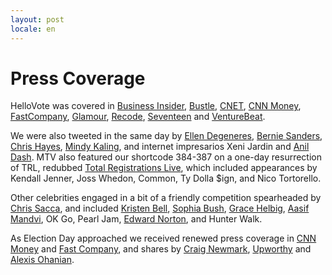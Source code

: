 ```yaml
---
layout: post
locale: en
---
```


# Press Coverage

HelloVote was covered in [Business Insider](http://www.businessinsider.com/register-to-vote-via-text-facebook-hellovote-2016-9), [Bustle](http://www.bustle.com/articles/185688-how-to-register-to-vote-on-facebook-using-hellovote-the-answer-to-the-busy-millennials-prayers), [CNET](https://www.cnet.com/news/hellovote-voter-registration-texting-facebook-messenger-donald-trump-hillary-clinton-election/), [CNN Money](http://money.cnn.com/2016/09/22/technology/hellovote-text-to-vote/), [FastCompany](https://www.fastcompany.com/3063969/mind-and-machine/this-chatbot-will-register-you-to-vote-by-text-so-now-you-have-no-excuse), [Glamour](http://www.glamour.com/story/register-to-vote-with-a-text-message), [Recode](http://www.recode.net/2016/9/22/13020980/chatbot-voter-registration-text), [Seventeen](http://www.seventeen.com/life/tech-social-media/news/a42975/no-more-excuses-you-can-now-register-to-vote-through-test-message/) and [VentureBeat](http://venturebeat.com/2016/09/22/backed-by-anti-trump-twilio-this-bot-wants-to-register-voters/).

We were also tweeted in the same day by [Ellen Degeneres](https://twitter.com/TheEllenShow/status/779383562785009667), [Bernie Sanders](https://twitter.com/BernieSanders/status/779344034498277376), [Chris Hayes](https://twitter.com/chrislhayes/status/779078355794685952), [Mindy Kaling](https://twitter.com/mindykaling/status/780475790148317184), and internet impresarios Xeni Jardin and [Anil Dash](https://twitter.com/anildash/status/783764748378730496). MTV also featured our shortcode 384-387 on a one-day resurrection of TRL, redubbed [Total Registrations Live](http://electthis.com/trl), which included appearances by Kendall Jenner, Joss Whedon, Common, Ty Dolla $ign, and Nico Tortorello.

Other celebrities engaged in a bit of a friendly competition spearheaded by [Chris Sacca](https://twitter.com/sacca/status/779085923149422592), and included [Kristen Bell](https://twitter.com/IMKristenBell/status/785255502376599554), [Sophia Bush](https://twitter.com/SophiaBush/status/784206860094058496), [Grace Helbig](https://twitter.com/gracehelbig/status/784949750663553025), [Aasif Mandvi](https://twitter.com/aasif/status/784233622949724161), OK Go, Pearl Jam, [Edward Norton](https://twitter.com/EdwardNorton/status/784484101206179840), and Hunter Walk.

As Election Day approached we received renewed press coverage in [CNN Money](http://money.cnn.com/2016/11/07/technology/election-polls-tech-tools/index.html) and [Fast Company](https://news.fastcompany.com/finally-hellovote-gives-you-a-legitimate-reason-to-take-a-selfie-4024066), and shares by [Craig Newmark](https://twitter.com/craignewmark/status/794985067521019904), [Upworthy](https://twitter.com/Upworthy/status/795710075449016320) and [Alexis Ohanian](https://twitter.com/alexisohanian/status/795802313046650881).
